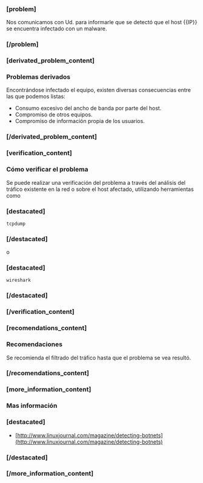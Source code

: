 ### [problem]

Nos comunicamos con Ud. para informarle que se detectó que el host {{IP}} se encuentra infectado con un malware.

### [/problem]

### [derivated_problem_content]
### Problemas derivados

Encontrándose infectado el equipo, existen diversas consecuencias entre las que podemos listas:

* Consumo excesivo del ancho de banda por parte del host.
* Compromiso de otros equipos.
* Compromiso de información propia de los usuarios.

### [/derivated_problem_content]


### [verification_content]
### Cómo verificar el problema
Se puede realizar una verificación del problema a través del análisis del tráfico existente en la red o sobre el host afectado, utilizando herramientas como 
### [destacated]
    tcpdump
### [/destacated]
o 
### [destacated]
    wireshark
### [/destacated]
### [/verification_content]

### [recomendations_content]
### Recomendaciones

Se recomienda el filtrado del tráfico hasta que el problema se vea resultó.

### [/recomendations_content]

### [more_information_content]
### Mas información
### [destacated]
* [http://www.linuxjournal.com/magazine/detecting-botnets](http://www.linuxjournal.com/magazine/detecting-botnets)
### [/destacated]

### [/more_information_content]



